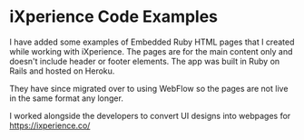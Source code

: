 # iXperience Code Examples
I have added some examples of Embedded Ruby HTML pages that I created while working with iXperience. The pages are for the main content only and doesn't include header or footer elements. The app was built in Ruby on Rails and hosted on Heroku.

They have since migrated over to using WebFlow so the pages are not live in the same format any longer.

I worked alongside the developers to convert UI designs into webpages for https://ixperience.co/
